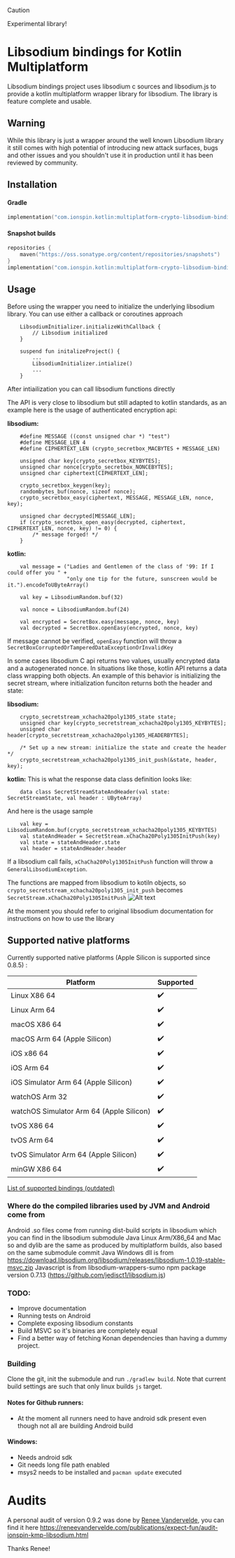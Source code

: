 > [!CAUTION]
> Experimental library!

# Libsodium bindings for Kotlin Multiplatform

Libsodium bindings project uses libsodium c sources and libsodium.js to provide a kotlin multiplatform wrapper library for libsodium. The library is feature complete and usable.

## Warning
While this library is just a wrapper around the well known Libsodium library it still comes with high potential of introducing new
attack surfaces, bugs and other issues and you shouldn't use it in production until it has been reviewed by community. 

## Installation

#### Gradle
```kotlin
implementation("com.ionspin.kotlin:multiplatform-crypto-libsodium-bindings:0.9.3")
```

#### Snapshot builds
```kotlin
repositories {
    maven("https://oss.sonatype.org/content/repositories/snapshots")
}
implementation("com.ionspin.kotlin:multiplatform-crypto-libsodium-bindings:0.9.4-SNAPSHOT")

```



## Usage

Before using the wrapper you need to initialize the underlying libsodium library. You can use either a callback or coroutines approach

```
    LibsodiumInitializer.initializeWithCallback {
        // Libsodium initialized
    }
```

```
    suspend fun initalizeProject() {
        ...
        LibsodiumInitializer.intialize()
        ...
    }
```

After intiailization you can call libsodium functions directly

The API is very close to libsodium but still adapted to kotlin standards, as an example here is the usage of authenticated
encryption api:

**libsodium:**

```
    #define MESSAGE ((const unsigned char *) "test")
    #define MESSAGE_LEN 4
    #define CIPHERTEXT_LEN (crypto_secretbox_MACBYTES + MESSAGE_LEN)
    
    unsigned char key[crypto_secretbox_KEYBYTES];
    unsigned char nonce[crypto_secretbox_NONCEBYTES];
    unsigned char ciphertext[CIPHERTEXT_LEN];
    
    crypto_secretbox_keygen(key);
    randombytes_buf(nonce, sizeof nonce);
    crypto_secretbox_easy(ciphertext, MESSAGE, MESSAGE_LEN, nonce, key);
    
    unsigned char decrypted[MESSAGE_LEN];
    if (crypto_secretbox_open_easy(decrypted, ciphertext, CIPHERTEXT_LEN, nonce, key) != 0) {
        /* message forged! */
    }
```

**kotlin:**
```
    val message = ("Ladies and Gentlemen of the class of '99: If I could offer you " +
                   "only one tip for the future, sunscreen would be it.").encodeToUByteArray()

    val key = LibsodiumRandom.buf(32)

    val nonce = LibsodiumRandom.buf(24)

    val encrypted = SecretBox.easy(message, nonce, key)
    val decrypted = SecretBox.openEasy(encrypted, nonce, key)
``` 
If message cannot be verified, `openEasy` function will throw a `SecretBoxCorruptedOrTamperedDataExceptionOrInvalidKey`

In some cases libsodium C api returns two values, usually encrypted data and a autogenerated nonce. In situations like
those, kotlin API returns a data class wrapping both objects. An example of this behavior is initializing the secret stream, where initialization funciton returns both the header and state:

**libsodium:**
```
    crypto_secretstream_xchacha20poly1305_state state;
    unsigned char key[crypto_secretstream_xchacha20poly1305_KEYBYTES];
    unsigned char header[crypto_secretstream_xchacha20poly1305_HEADERBYTES];
    
    /* Set up a new stream: initialize the state and create the header */
    crypto_secretstream_xchacha20poly1305_init_push(&state, header, key);
```



**kotlin:**
This is what the response data class definition looks like:
```
    data class SecretStreamStateAndHeader(val state: SecretStreamState, val header : UByteArray)
```
And here is the usage sample
```
    val key = LibsodiumRandom.buf(crypto_secretstream_xchacha20poly1305_KEYBYTES)
    val stateAndHeader = SecretStream.xChaCha20Poly1305InitPush(key)
    val state = stateAndHeader.state
    val header = stateAndHeader.header 
```

If a libsodium call fails, `xChaCha20Poly1305InitPush` function will throw a `GeneralLibsodiumException`.

The functions are mapped from libsodium to kotiln objects, so `crypto_secretstream_xchacha20poly1305_init_push` becomes
`SecretStream.xChaCha20Poly1305InitPush`
![Alt text](./doc/res/libsodium_api_mapping.svg)

At the moment you should refer to original libsodium documentation for instructions on how to use the library

## Supported native platforms

Currently supported native platforms (Apple Silicon is supported since 0.8.5) :

|Platform| Supported          |
|--------|--------------------|
|Linux X86 64| :heavy_check_mark: |
|Linux Arm 64| :heavy_check_mark: |
|macOS X86 64| :heavy_check_mark: |
|macOS Arm 64 (Apple Silicon)| :heavy_check_mark: |
|iOS x86 64 | :heavy_check_mark: |
|iOS Arm 64 | :heavy_check_mark: |
|iOS Simulator Arm 64 (Apple Silicon)| :heavy_check_mark: |
|watchOS Arm 32 | :heavy_check_mark: |
|watchOS Simulator Arm 64 (Apple Silicon)| :heavy_check_mark: |
|tvOS X86 64 | :heavy_check_mark: |
|tvOS Arm 64 | :heavy_check_mark: |
|tvOS Simulator Arm 64 (Apple Silicon)| :heavy_check_mark: |
|minGW X86 64| :heavy_check_mark: |

[List of supported bindings (outdated)](https://github.com/ionspin/kotlin-multiplatform-crypto/blob/master/supported_bindings_list.md)
### Where do the compiled libraries used by JVM and Android come from
Android .so files come from running dist-build scripts in libsodium which you can find in the libsodium submodule
Java Linux Arm/X86_64 and Mac so and dylib are the same as produced by multiplatform builds, also based on the same submodule commit
Java Windows dll is from https://download.libsodium.org/libsodium/releases/libsodium-1.0.19-stable-msvc.zip
Javascript is from libsodium-wrappers-sumo npm package version 0.7.13 (https://github.com/jedisct1/libsodium.js)

### TODO:
- Improve documentation
- Running tests on Android
- Complete exposing libsodium constants
- Build MSVC so it's binaries are completely equal
- Find a better way of fetching Konan dependencies than having a dummy project.

### Building
Clone the git, init the submodule and run `./gradlew build`. Note that current build settings are such that only linux builds `js` target.

#### Notes for Github runners:
- At the moment all runners need to have android sdk present even though not all are building Android build

#### Windows:
- Needs android sdk
- Git needs long file path enabled
- msys2 needs to be installed and `pacman update` executed

# Audits

A personal audit of version 0.9.2 was done by [Renee Vandervelde](https://github.com/ReneeVandervelde), you can find it here https://reneevandervelde.com/publications/expect-fun/audit-ionspin-kmp-libsodium.html

Thanks Renee!

















